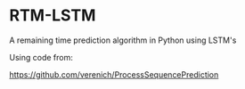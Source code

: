 # RTM-LSTM
A remaining time prediction algorithm in Python using LSTM's


Using code from:

https://github.com/verenich/ProcessSequencePrediction
